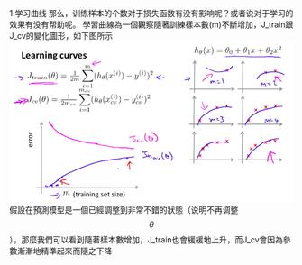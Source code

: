 1.学习曲线
那么，训练样本的个数对于损失函数有没有影响呢？或者说对于学习的效果有没有帮助呢。
學習曲線為一個觀察隨著訓練樣本數(m)不斷增加，J_train跟J_cv的變化圖形，如下图所示
![](/机器学习/images/52.png)
假設在預測模型是一個已經調整到非常不錯的狀態（说明不再调整$$\theta$$），那麼我們可以看到隨著樣本數增加，J_train也會緩緩地上升，而J_cv會因為參數漸漸地精準起來而隨之下降
